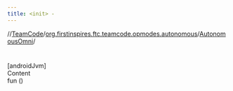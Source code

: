 ```yaml
---
title: <init> -
---
```

//[TeamCode](../../index.md)/[org.firstinspires.ftc.teamcode.opmodes.autonomous](../index.md)/[AutonomousOmni](index.md)/[<init>](-init-.md)



# <init>  
[androidJvm]  
Content  
fun [<init>](-init-.md)()  



